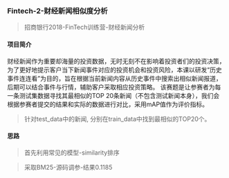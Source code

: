 ### Fintech-2-财经新闻相似度分析

> 招商银行2018-FinTech训练营-财经新闻分析

#### 项目简介

财经新闻作为重要却海量的投资数据，无时无刻不在影响着投资者们的投资决策，为了更好地提示客户当下新闻事件对应的投资机会和投资风险，本课以研发“历史事件连连看”为目的，旨在根据当前新闻内容从历史事件中搜索出相似新闻报道，后期可以结合事件与行情，辅助客户采取相应投资策略。
该赛题是让参赛者为每一条测试集数据寻找其最相似的TOP 20条新闻（不包含测试新闻本身），我们会根据参赛者提交的结果和实际的数据进行对比，采用mAP值作为评价指标。

> 针对test_data中的新闻, 分别在train_data中找到最相似的TOP20个。

#### 思路
> 首先利用常见的模型-similarity排序

> 采取BM25-源码调参-结果0.1185

